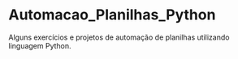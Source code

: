 # Automacao_Planilhas_Python
Alguns exercícios e projetos de automação de planilhas utilizando linguagem Python.
